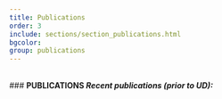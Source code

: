 ```yaml
---
title: Publications
order: 3
include: sections/section_publications.html
bgcolor: 
group: publications
---
```

<br>
### <strong> PUBLICATIONS
<em>Recent publications (prior to UD):<em>